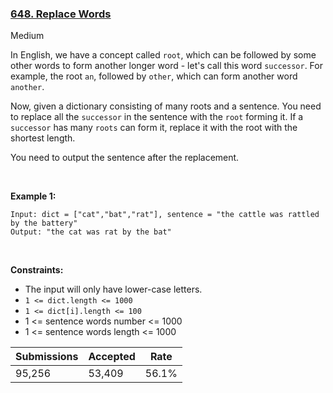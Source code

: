 ### [648. Replace Words](https://leetcode.com/problems/replace-words/)

Medium

In English, we have a concept called `` root ``, which can be followed by some other words to form another longer word - let's call this word `` successor ``. For example, the root `` an ``, followed by `` other ``, which can form another word `` another ``.

Now, given a dictionary consisting of many roots and a sentence. You need to replace all the `` successor `` in the sentence with the `` root `` forming it. If a `` successor `` has many `` roots `` can form it, replace it with the root with the shortest length.

You need to output the sentence after the replacement.

 

__Example 1:__

```
Input: dict = ["cat","bat","rat"], sentence = "the cattle was rattled by the battery"
Output: "the cat was rat by the bat"
```

 

__Constraints:__

*   The input will only have lower-case letters.
*   `` 1 <= dict.length <= 1000 ``
*   `` 1 <= dict[i].length <= 100 ``
*   1 <= sentence words number <= 1000
*   1 <= sentence words length <= 1000

| Submissions    | Accepted     | Rate   |
| -------------- | ------------ | ------ |
| 95,256 | 53,409 | 56.1% |